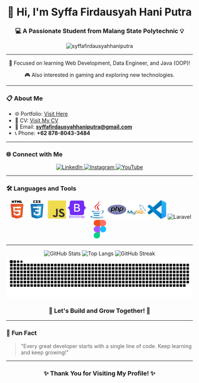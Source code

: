 <h1 align="center">👋 Hi, I'm Syffa Firdausyah Hani Putra</h1>
<h3 align="center">💻 A Passionate Student from Malang State Polytechnic 💡</h3>

<p align="center">
  <img src="https://komarev.com/ghpvc/?username=syffafirdausyahhaniputra&label=%20%20✨%20Profile%20Views%20✨%20%20%20&color=ff69b4&style=flat-square" alt="syffafirdausyahhaniputra" />
</p>

---

<div align="center">
  <p>🎯 Focused on learning Web Development, Data Engineer, and Java (OOP)!</p>
  <p>🎮 Also interested in gaming and exploring new technologies.</p>
</div>

---

### 📋 **About Me**

- 🌐 Portfolio: [Visit Here](https://syffafirdausyahhaniputra.github.io/)
- 📝 CV: [Visit My CV](https://drive.google.com/file/d/1b6FGk4ZVtg28ZA59fZIDZwP9j_9rBEqn/view?usp=sharing)
- 📩 Email: **syffafirdausyahhaniputra@gmail.com**
- 📞 Phone: **+62 878-8043-3484**

---

### 🌐 **Connect with Me**

<p align="center">
  <a href="https://www.linkedin.com/in/syffa-firdausyah-hani-putra-9616a1252/" target="_blank">
    <img src="https://img.shields.io/badge/LinkedIn-0077B5?style=for-the-badge&logo=linkedin&logoColor=white" alt="LinkedIn">
  </a>
  <a href="https://instagram.com/_syfmnwka" target="_blank">
    <img src="https://img.shields.io/badge/Instagram-E4405F?style=for-the-badge&logo=instagram&logoColor=white" alt="Instagram">
  </a>
  <a href="https://www.youtube.com/@syffafirdausyahhaniputra528" target="_blank">
    <img src="https://img.shields.io/badge/YouTube-FF0000?style=for-the-badge&logo=youtube&logoColor=white" alt="YouTube">
  </a>
</p>

---

### 🛠 **Languages and Tools**

<p align="center">
  <img src="https://raw.githubusercontent.com/devicons/devicon/master/icons/html5/html5-original-wordmark.svg" alt="HTML5" width="50" height="50"/>
  <img src="https://raw.githubusercontent.com/devicons/devicon/master/icons/css3/css3-original-wordmark.svg" alt="CSS3" width="50" height="50"/>
  <img src="https://raw.githubusercontent.com/devicons/devicon/master/icons/javascript/javascript-original.svg" alt="JavaScript" width="50" height="50"/>
  <img src="https://raw.githubusercontent.com/devicons/devicon/master/icons/bootstrap/bootstrap-plain-wordmark.svg" alt="Bootstrap" width="50" height="50"/>
  <img src="https://raw.githubusercontent.com/devicons/devicon/master/icons/java/java-original.svg" alt="Java" width="50" height="50"/>
  <img src="https://raw.githubusercontent.com/devicons/devicon/master/icons/php/php-original.svg" alt="PHP" width="50" height="50"/>
  <img src="https://raw.githubusercontent.com/devicons/devicon/master/icons/mysql/mysql-original-wordmark.svg" alt="MySQL" width="50" height="50"/>
  <img src="https://raw.githubusercontent.com/devicons/devicon/master/icons/vscode/vscode-original.svg" alt="VSCode" width="50" height="50"/> 
  <img src="https://cdn.worldvectorlogo.com/logos/laravel-2.svg" alt="Laravel" width="50" height="50"/>
  <img src="https://raw.githubusercontent.com/devicons/devicon/master/icons/figma/figma-original.svg" alt="Figma" width="50" height="50"/> 
</p>

---

<div align="center">
  <!-- GitHub Stats -->
  <img src="https://github-readme-stats.vercel.app/api?username=syffafirdausyahhaniputra&show_icons=true&theme=tokyonight&hide_border=true" alt="GitHub Stats" width="48%" height="195px"/>
  
  <!-- Most Used Languages -->
  <img src="https://github-readme-stats.vercel.app/api/top-langs/?username=syffafirdausyahhaniputra&layout=compact&show_icons=true&theme=tokyonight&hide_border=true&card_width=300" alt="Top Langs" width="48%" height="195px"/>
  
  <!-- Streak Stats -->
  <img src="https://github-readme-streak-stats.herokuapp.com/?user=syffafirdausyahhaniputra&theme=tokyonight&hide_border=true" alt="GitHub Streak" width="70%"/>

  <!-- Fancy Divider -->
  <img src="https://github.com/platane/snk/raw/output/github-contribution-grid-snake.svg" alt="snake animation" />

  <h3>🚀 Let's Build and Grow Together! 🚀</h3>
</div>

---

### 🎯 **Fun Fact**

> "Every great developer starts with a single line of code. Keep learning and keep growing!"

---

<div align="center">
    <h3>  ✨ Thank You for Visiting My Profile! ✨ </h3>
</div>
